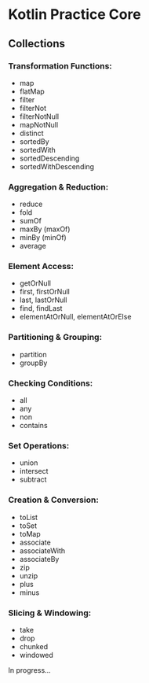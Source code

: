 # Kotlin Practice Core

## Collections

### Transformation Functions:
- map
- flatMap
- filter
- filterNot
- filterNotNull
- mapNotNull
- distinct
- sortedBy
- sortedWith
- sortedDescending
- sortedWithDescending

### Aggregation & Reduction:
- reduce
- fold
- sumOf
- maxBy (maxOf)
- minBy (minOf)
- average

### Element Access:
- getOrNull
- first, firstOrNull
- last, lastOrNull
- find, findLast
- elementAtOrNull, elementAtOrElse

### Partitioning & Grouping:
- partition
- groupBy

### Checking Conditions:
- all
- any
- non
- contains

### Set Operations:
- union
- intersect
- subtract

### Creation & Conversion:
- toList
- toSet
- toMap
- associate
- associateWith
- associateBy
- zip
- unzip
- plus
- minus

### Slicing & Windowing:
- take
- drop
- chunked
- windowed


In progress...